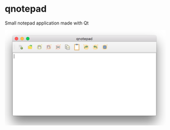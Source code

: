 # qnotepad
Small notepad application made with Qt

![screen](https://raw.githubusercontent.com/knalum/qnotepad/master/screen.png)
